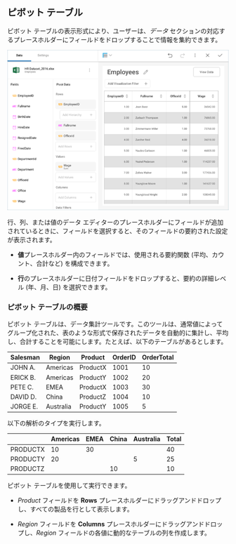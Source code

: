 ## ピボット テーブル


ピボット テーブルの表示形式により、ユーザーは、*データ* セクションの対応するプレースホルダーにフィールドをドロップすることで情報を集約できます。

![Pivot Table Visualization](images/pivot-table-visualizations.png)

行、列、または値のデータ エディターのプレースホルダーにフィールドが追加されているときに、フィールドを選択すると、そのフィールドの要約された設定が表示されます。

  - **値**プレースホルダー内のフィールドでは、使用される要約関数 (平均、カウント、合計など) を構成できます。

  - **行**のプレースホルダーに日付フィールドをドロップすると、要約の詳細レベル (年、月、日) を選択できます。

### ピボット テーブルの概要

ピボット テーブルは、データ集計ツールです。このツールは、通常値によってグループ化された、表のような形式で保存されたデータを自動的に集計し、平均し、合計することを可能にします。たとえば、以下のテーブルがあるとします。


| Salesman | Region    | Product  | OrderID | OrderTotal |
| -------- | --------- | -------- | ------- | ---------- |
| JOHN A.  | Americas  | ProductX | 1001    | 10         |
| ERICK B. | Americas  | ProductY | 1002    | 20         |
| PETE C.  | EMEA      | ProductX | 1003    | 30         |
| DAVID D. | China     | ProductZ | 1004    | 10         |
| JORGE E. | Australia | ProductY | 1005    | 5          |

以下の解析のタイプを実行します。

|          | Americas | EMEA | China | Australia | Total |
| -------- | -------- | ---- | ----- | --------- | ----- |
| PRODUCTX | 10       | 30   |       |           | 40    |
| PRODUCTY | 20       |      |       | 5         | 25    |
| PRODUCTZ |          |      | 10    |           | 10    |

ピボット テーブルを使用して実行できます。

  - *Product* フィールドを **Rows** プレースホルダーにドラッグアンドドロップし、すべての製品を行として表示します。

  - *Region* フィールドを **Columns** プレースホルダーにドラッグアンドドロップし、*Region* フィールドの各値に動的なテーブルの列を作成します。
